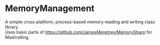# MemoryManagement
A simple cross-platform, process-based memory reading and writing class library.  
Uses basic parts of https://github.com/JamesMenetrey/MemorySharp for Mashralling.
